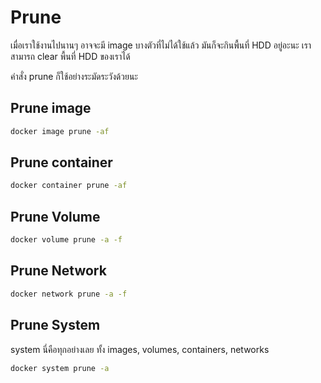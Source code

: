 # Prune

เมื่อเราใช้งานไปนานๆ อาจจะมี image บางตัวที่ไม่ได้ใช้แล้ว มันก็จะกินพื้นที่ HDD อยู่อะนะ
เราสามารถ clear พื้นที่ HDD ของเราได้

คำสั่ง prune ก็ใช้อย่างระมัดระวังด้วยนะ

## Prune image

```sh
docker image prune -af
```

## Prune container

```sh
docker container prune -af
```

## Prune Volume

```bash
docker volume prune -a -f
```

## Prune Network

```bash
docker network prune -a -f
```

## Prune System

system นี่คือทุกอย่างเลย ทั้ง images, volumes, containers, networks

```bash
docker system prune -a
```
